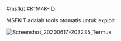 #msfkit
#K1M4K-ID

MSFKIT adalah tools otomatis untuk exploit

![Screenshot_20200617-203235_Termux](https://user-images.githubusercontent.com/46388169/84922333-e5f60780-b0ef-11ea-813f-ddc1fde64b2e.jpg)


